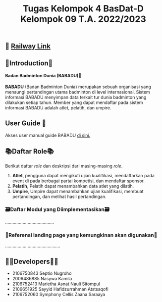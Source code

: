 <div align="center" style="padding-bottom: 10px">
<h1>Tugas Kelompok 4 BasDat-D Kelompok 09 T.A. 2022/2023</h1>
</div>

## :rocket: [Railway Link](...)

## 📲Introduction📲
#### Badan Badminton Dunia (BABADU)🏸
**BABADU** (Badan Badminton Dunia) merupakan sebuah organisasi yang menaungi pertandingan utama badminton di level internasional. Sistem informasi BABADU menyimpan data terkait tur dunia badminton yang dilakukan setiap tahun. Member yang dapat mendaftar pada sistem informasi BABADU adalah atlet, pelatih, dan umpire.

## User Guide 📖
Akses user manual guide BABADU [di sini.](....)

## 📚Daftar Role📚
Berikut daftar *role* dan deskripsi dari masing-masing *role*.
1. **Atlet**, pengguna dapat mengikuti ujian kualifikasi, mendaftarkan pada event di pada berbagai partai kompetisi, dan mendaftar sponsor.
2. **Pelatih**, Pelatih dapat menambahkan data atlet yang dilatih.
3. **Umpire**, Umpire dapat menambahkan ujian kualifikasi, membuat pertandingan, dan melihat hasil pertandingan.

### 🗃️Daftar Modul yang Diimplementasikan🗃️
.......................................

### 🥺Referensi landing page yang kemungkinan akan digunakan🥺
............................................


## 👩‍💻Developers👩‍💻
* 2106750843 Septio Nugroho
* 2006486885 Nasywa Kamila
* 2106752413 Marietha Asnat Nauli Sitompul
* 2106651925 Sayyid Hafidzurrahman Atstsaqofi
* 2106752060 Symphony Cellis Zaana Saraaya

